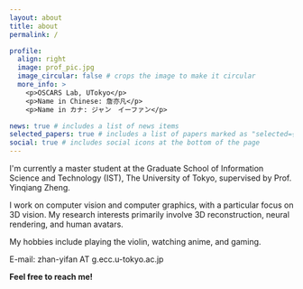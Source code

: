 ```yaml
---
layout: about
title: about
permalink: /

profile:
  align: right
  image: prof_pic.jpg
  image_circular: false # crops the image to make it circular
  more_info: >
    <p>OSCARS Lab, UTokyo</p>
    <p>Name in Chinese: 詹亦凡</p>
    <p>Name in カナ: ジャン　イーファン</p>

news: true # includes a list of news items
selected_papers: true # includes a list of papers marked as "selected={true}"
social: true # includes social icons at the bottom of the page
---
```


I'm currently a master student at the Graduate School of Information Science and Technology (IST), The University of Tokyo, supervised by Prof. Yinqiang Zheng.

I work on computer vision and computer graphics, with a particular focus on 3D vision. My research interests primarily involve 3D reconstruction, neural rendering, and human avatars. 

My hobbies include playing the violin, watching anime, and gaming.

E-mail: zhan-yifan AT g.ecc.u-tokyo.ac.jp

**Feel free to reach me!**
